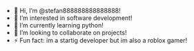 - 👋 Hi, I’m @stefan888888888888888!
- 👀 I’m interested in software development!
- 🌱 I’m currently learning python!
- 💞️ I’m looking to collaborate on projects!
- ⚡ Fun fact: im a startig developer but im also a roblox gamer!

<!---
stefan888888888888888/stefan888888888888888 is a ✨ special ✨ repository because its `README.md` (this file) appears on your GitHub profile.
You can click the Preview link to take a look at your changes.
--->
